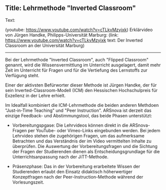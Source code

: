Title: Lehrmethode "Inverted Classroom"
----
Text:

(youtube:  https://www.youtube.com/watch?v=cTLkvMzyixk)
Erklärvideo von Jürgen Handke, Philipps-Universität Marburg:
(link: https://www.youtube.com/watch?v=cTLkvMzyixk text: Der Inverted Classroom an der Universität Marburg)

****

Bei der Lehrmethode "Inverted Classroom", auch "Flipped Classroom" genannt, wird die Wissensvermittlung im Unterricht ausgelagert, damit mehr Zeit im Unterricht für Fragen und für die Vertiefung des Lernstoffs zur Verfügung steht.

Einer der aktivsten Befürworter dieser Methode ist Jürgen Handke, der für sein Inverted-Classroom-Modell (ICM) den Hessischen Hochschulpreis für Exzellenz in der Lehre erhielt.

Im Idealfall kombiniert die ICM-Lehrmethode die beiden anderen Methdoen "Just-in-Time Teaching" und "Peer Instruction". ARSnova ist derzeit das einzige Feedback- und Abstimmungstool, das beide Phasen unterstützt:

* Vorbereitungspgase: Die Lehrvideos können direkt in die ARSnova-Fragen per YouTube- oder Vimeo-Links eingebunden werden. Bei jedem Lehrvideo stehen die zugehörigen Fragen, um das aufmerksame Betrachten und das Verständnis der im Video vermittelten Inhalte zu überprüfen. Die Auswertung der Vorbereitungsfragen und die Sichtung der Fragen der Studierenden dienen als Entscheidungsgrundlage für die Unterrichtsanpassung nach der JiTT-Methode.

* Präsenzphase: Das in der Vorbereitung erarbeitete Wissen der Studierenden erlaubt den Einsatz didaktisch höherwertiger Konzeptfragen nach der Peer-Instruction-Methode während der Vorlesungszeit.  
